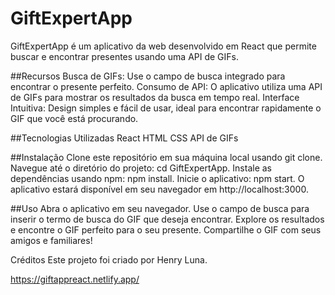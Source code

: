 # GiftExpertApp

GiftExpertApp é um aplicativo da web desenvolvido em React que permite buscar e encontrar presentes usando uma API de GIFs.

##Recursos
Busca de GIFs: Use o campo de busca integrado para encontrar o presente perfeito.
Consumo de API: O aplicativo utiliza uma API de GIFs para mostrar os resultados da busca em tempo real.
Interface Intuitiva: Design simples e fácil de usar, ideal para encontrar rapidamente o GIF que você está procurando.

##Tecnologias Utilizadas
  React
  HTML
  CSS
  API de GIFs

##Instalação
Clone este repositório em sua máquina local usando git clone.
Navegue até o diretório do projeto: cd GiftExpertApp.
Instale as dependências usando npm: npm install.
Inicie o aplicativo: npm start.
O aplicativo estará disponível em seu navegador em http://localhost:3000.

##Uso
Abra o aplicativo em seu navegador.
Use o campo de busca para inserir o termo de busca do GIF que deseja encontrar.
Explore os resultados e encontre o GIF perfeito para o seu presente.
Compartilhe o GIF com seus amigos e familiares!

Créditos
Este projeto foi criado por Henry Luna.

https://giftappreact.netlify.app/
  
